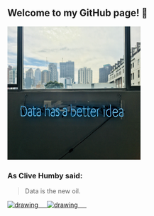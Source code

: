 ## **Welcome to my GitHub page!** :wave:

<img src="https://raw.githubusercontent.com/DanielWeller/DanielWeller/main/data.jpg" width="300px" height="300px">


### As Clive Humby said:

> Data is the new oil.



<a href="https://www.linkedin.com/in/danielweller24/?locale=en_US"><img src="https://res.cloudinary.com/importdata/image/upload/v1595012354/linkedin_t9qiwy.png" alt="drawing" width="100"/> &nbsp;&nbsp;&nbsp;&nbsp;<a href="https://stackoverflow.com/users/15207535/daniel-weller?tab=profile"><img src="https://miro.medium.com/max/1200/0*UEtwA2ask7vQYW06.png" alt="drawing" width="100"/> &nbsp;&nbsp;&nbsp;&nbsp;
